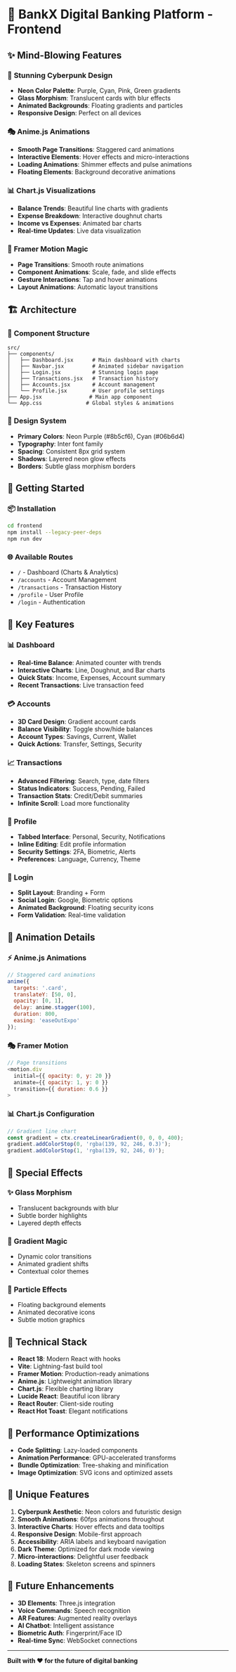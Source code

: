 # 🚀 BankX Digital Banking Platform - Frontend

## ✨ Mind-Blowing Features

### 🎨 **Stunning Cyberpunk Design**
- **Neon Color Palette**: Purple, Cyan, Pink, Green gradients
- **Glass Morphism**: Translucent cards with blur effects
- **Animated Backgrounds**: Floating gradients and particles
- **Responsive Design**: Perfect on all devices

### 🎭 **Anime.js Animations**
- **Smooth Page Transitions**: Staggered card animations
- **Interactive Elements**: Hover effects and micro-interactions
- **Loading Animations**: Shimmer effects and pulse animations
- **Floating Elements**: Background decorative animations

### 📊 **Chart.js Visualizations**
- **Balance Trends**: Beautiful line charts with gradients
- **Expense Breakdown**: Interactive doughnut charts
- **Income vs Expenses**: Animated bar charts
- **Real-time Updates**: Live data visualization

### 🎪 **Framer Motion Magic**
- **Page Transitions**: Smooth route animations
- **Component Animations**: Scale, fade, and slide effects
- **Gesture Interactions**: Tap and hover animations
- **Layout Animations**: Automatic layout transitions

## 🏗️ **Architecture**

### 📁 **Component Structure**
```
src/
├── components/
│   ├── Dashboard.jsx      # Main dashboard with charts
│   ├── Navbar.jsx         # Animated sidebar navigation
│   ├── Login.jsx          # Stunning login page
│   ├── Transactions.jsx   # Transaction history
│   ├── Accounts.jsx       # Account management
│   └── Profile.jsx        # User profile settings
├── App.jsx               # Main app component
└── App.css              # Global styles & animations
```

### 🎨 **Design System**
- **Primary Colors**: Neon Purple (#8b5cf6), Cyan (#06b6d4)
- **Typography**: Inter font family
- **Spacing**: Consistent 8px grid system
- **Shadows**: Layered neon glow effects
- **Borders**: Subtle glass morphism borders

## 🚀 **Getting Started**

### 📦 **Installation**
```bash
cd frontend
npm install --legacy-peer-deps
npm run dev
```

### 🌐 **Available Routes**
- `/` - Dashboard (Charts & Analytics)
- `/accounts` - Account Management
- `/transactions` - Transaction History
- `/profile` - User Profile
- `/login` - Authentication

## 🎯 **Key Features**

### 📊 **Dashboard**
- **Real-time Balance**: Animated counter with trends
- **Interactive Charts**: Line, Doughnut, and Bar charts
- **Quick Stats**: Income, Expenses, Account summary
- **Recent Transactions**: Live transaction feed

### 💳 **Accounts**
- **3D Card Design**: Gradient account cards
- **Balance Visibility**: Toggle show/hide balances
- **Account Types**: Savings, Current, Wallet
- **Quick Actions**: Transfer, Settings, Security

### 📈 **Transactions**
- **Advanced Filtering**: Search, type, date filters
- **Status Indicators**: Success, Pending, Failed
- **Transaction Stats**: Credit/Debit summaries
- **Infinite Scroll**: Load more functionality

### 👤 **Profile**
- **Tabbed Interface**: Personal, Security, Notifications
- **Inline Editing**: Edit profile information
- **Security Settings**: 2FA, Biometric, Alerts
- **Preferences**: Language, Currency, Theme

### 🔐 **Login**
- **Split Layout**: Branding + Form
- **Social Login**: Google, Biometric options
- **Animated Background**: Floating security icons
- **Form Validation**: Real-time validation

## 🎨 **Animation Details**

### ⚡ **Anime.js Animations**
```javascript
// Staggered card animations
anime({
  targets: '.card',
  translateY: [50, 0],
  opacity: [0, 1],
  delay: anime.stagger(100),
  duration: 800,
  easing: 'easeOutExpo'
});
```

### 🎭 **Framer Motion**
```javascript
// Page transitions
<motion.div
  initial={{ opacity: 0, y: 20 }}
  animate={{ opacity: 1, y: 0 }}
  transition={{ duration: 0.6 }}
>
```

### 📊 **Chart.js Configuration**
```javascript
// Gradient line chart
const gradient = ctx.createLinearGradient(0, 0, 0, 400);
gradient.addColorStop(0, 'rgba(139, 92, 246, 0.3)');
gradient.addColorStop(1, 'rgba(139, 92, 246, 0)');
```

## 🎪 **Special Effects**

### ✨ **Glass Morphism**
- Translucent backgrounds with blur
- Subtle border highlights
- Layered depth effects

### 🌈 **Gradient Magic**
- Dynamic color transitions
- Animated gradient shifts
- Contextual color themes

### 💫 **Particle Effects**
- Floating background elements
- Animated decorative icons
- Subtle motion graphics

## 🔧 **Technical Stack**

- **React 18**: Modern React with hooks
- **Vite**: Lightning-fast build tool
- **Framer Motion**: Production-ready animations
- **Anime.js**: Lightweight animation library
- **Chart.js**: Flexible charting library
- **Lucide React**: Beautiful icon library
- **React Router**: Client-side routing
- **React Hot Toast**: Elegant notifications

## 🎯 **Performance Optimizations**

- **Code Splitting**: Lazy-loaded components
- **Animation Performance**: GPU-accelerated transforms
- **Bundle Optimization**: Tree-shaking and minification
- **Image Optimization**: SVG icons and optimized assets

## 🌟 **Unique Features**

1. **Cyberpunk Aesthetic**: Neon colors and futuristic design
2. **Smooth Animations**: 60fps animations throughout
3. **Interactive Charts**: Hover effects and data tooltips
4. **Responsive Design**: Mobile-first approach
5. **Accessibility**: ARIA labels and keyboard navigation
6. **Dark Theme**: Optimized for dark mode viewing
7. **Micro-interactions**: Delightful user feedback
8. **Loading States**: Skeleton screens and spinners

## 🚀 **Future Enhancements**

- **3D Elements**: Three.js integration
- **Voice Commands**: Speech recognition
- **AR Features**: Augmented reality overlays
- **AI Chatbot**: Intelligent assistance
- **Biometric Auth**: Fingerprint/Face ID
- **Real-time Sync**: WebSocket connections

---

**Built with ❤️ for the future of digital banking**